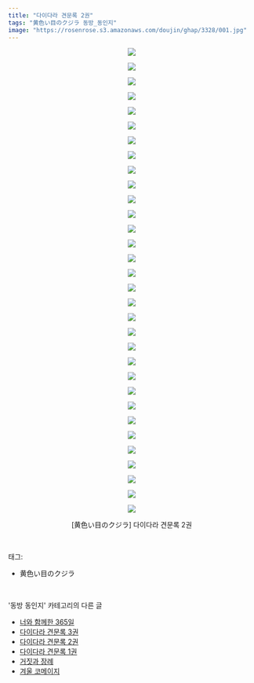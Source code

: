 ```yaml
---
title: "다이다라 견문록 2권"
tags: "黄色い目のクジラ 동방_동인지"
image: "https://rosenrose.s3.amazonaws.com/doujin/ghap/3328/001.jpg"
---
```

<div class="article">
<p style="text-align: center; clear: none; float: none;"><img src="{{ site.imgserver1 }}/ghap/3328/001.jpg"/></p>
<p style="text-align: center; clear: none; float: none;"><img src="{{ site.imgserver1 }}/ghap/3328/002.jpg"/></p>
<p style="text-align: center; clear: none; float: none;"><img src="{{ site.imgserver1 }}/ghap/3328/003.jpg"/></p>
<p style="text-align: center; clear: none; float: none;"><img src="{{ site.imgserver1 }}/ghap/3328/004.jpg"/></p>
<p style="text-align: center; clear: none; float: none;"><img src="{{ site.imgserver1 }}/ghap/3328/005.jpg"/></p>
<p style="text-align: center; clear: none; float: none;"><img src="{{ site.imgserver1 }}/ghap/3328/006.jpg"/></p>
<p style="text-align: center; clear: none; float: none;"><img src="{{ site.imgserver1 }}/ghap/3328/007.jpg"/></p>
<p style="text-align: center; clear: none; float: none;"><img src="{{ site.imgserver1 }}/ghap/3328/008.jpg"/></p>
<p style="text-align: center; clear: none; float: none;"><img src="{{ site.imgserver1 }}/ghap/3328/009.jpg"/></p>
<p style="text-align: center; clear: none; float: none;"><img src="{{ site.imgserver1 }}/ghap/3328/010.jpg"/></p>
<p style="text-align: center; clear: none; float: none;"><img src="{{ site.imgserver1 }}/ghap/3328/011.jpg"/></p>
<p style="text-align: center; clear: none; float: none;"><img src="{{ site.imgserver1 }}/ghap/3328/012.jpg"/></p>
<p style="text-align: center; clear: none; float: none;"><img src="{{ site.imgserver1 }}/ghap/3328/013.jpg"/></p>
<p style="text-align: center; clear: none; float: none;"><img src="{{ site.imgserver1 }}/ghap/3328/014.jpg"/></p>
<p style="text-align: center; clear: none; float: none;"><img src="{{ site.imgserver1 }}/ghap/3328/015.jpg"/></p>
<p style="text-align: center; clear: none; float: none;"><img src="{{ site.imgserver1 }}/ghap/3328/016.jpg"/></p>
<p style="text-align: center; clear: none; float: none;"><img src="{{ site.imgserver1 }}/ghap/3328/017.jpg"/></p>
<p style="text-align: center; clear: none; float: none;"><img src="{{ site.imgserver1 }}/ghap/3328/018.jpg"/></p>
<p style="text-align: center; clear: none; float: none;"><img src="{{ site.imgserver1 }}/ghap/3328/019.jpg"/></p>
<p style="text-align: center; clear: none; float: none;"><img src="{{ site.imgserver1 }}/ghap/3328/020.jpg"/></p>
<p style="text-align: center; clear: none; float: none;"><img src="{{ site.imgserver1 }}/ghap/3328/021.jpg"/></p>
<p style="text-align: center; clear: none; float: none;"><img src="{{ site.imgserver1 }}/ghap/3328/022.jpg"/></p>
<p style="text-align: center; clear: none; float: none;"><img src="{{ site.imgserver1 }}/ghap/3328/023.jpg"/></p>
<p style="text-align: center; clear: none; float: none;"><img src="{{ site.imgserver1 }}/ghap/3328/024.jpg"/></p>
<p style="text-align: center; clear: none; float: none;"><img src="{{ site.imgserver1 }}/ghap/3328/025.jpg"/></p>
<p style="text-align: center; clear: none; float: none;"><img src="{{ site.imgserver1 }}/ghap/3328/026.jpg"/></p>
<p style="text-align: center; clear: none; float: none;"><img src="{{ site.imgserver1 }}/ghap/3328/027.jpg"/></p>
<p style="text-align: center; clear: none; float: none;"><img src="{{ site.imgserver1 }}/ghap/3328/028.jpg"/></p>
<p style="text-align: center; clear: none; float: none;"><img src="{{ site.imgserver1 }}/ghap/3328/029.jpg"/></p>
<p style="text-align: center; clear: none; float: none;"><img src="{{ site.imgserver1 }}/ghap/3328/030.jpg"/></p>
<p style="text-align: center; clear: none; float: none;"><img src="{{ site.imgserver1 }}/ghap/3328/031.jpg"/></p>
<p style="text-align: center; clear: none; float: none;"><img src="{{ site.imgserver1 }}/ghap/3328/032.jpg"/></p>
<p style="text-align: center; clear: none; float: none;">[黄色い目のクジラ] 다이다라 견문록 2권</p>
</div><br/>
<div class="tagTrail">
<p>태그: </p>
<ul>
<li>黄色い目のクジラ</li>
</ul>
</div><br/>
<div class="another">
<p>'동방 동인지' 카테고리의 다른 글</p>
<ul>
<li><a href="/ghap_3330">너와 함께한 365일</a></li>
<li><a href="/ghap_3329">다이다라 견문록 3권</a></li>
<li><a href="/ghap_3328">다이다라 견문록 2권</a></li>
<li><a href="/ghap_3327">다이다라 견문록 1권</a></li>
<li><a href="/ghap_3326">거짓과 장례</a></li>
<li><a href="/ghap_3325">겨울 코메이지</a></li>
</ul>
</div><br/>
<div class="cb_module cb_fluid">
<div class="cb_wrt cb_profile">
</div><!-- commentList close -->
</div><br/>

